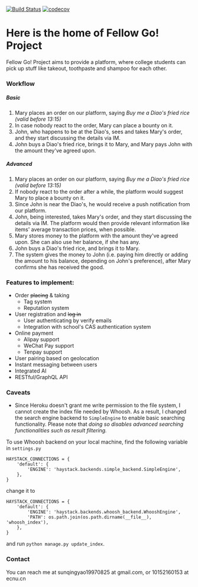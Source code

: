 [![Build Status](https://travis-ci.org/sunqingyao/fellow-go.svg?branch=master)](https://travis-ci.org/sunqingyao/fellow-go)
[![codecov](https://codecov.io/gh/sunqingyao/fellow-go/branch/master/graph/badge.svg)](https://codecov.io/gh/sunqingyao/fellow-go)

# Here is the home of Fellow Go! Project

Fellow Go! Project aims to provide a platform, where college students can pick up stuff like takeout, toothpaste and shampoo for each other.


### Workflow

##### Basic

1. Mary places an order on our platform, saying _Buy me a Diao's fried rice (valid before 13:15)_
2. In case nobody react to the order, Mary can place a bounty on it.
3. John, who happens to be at the Diao's, sees and takes Mary's order, and they start discussing the details via IM.
4. John buys a Diao's fried rice, brings it to Mary, and Mary pays John with the amount they've agreed upon.

##### Advanced

1. Mary places an order on our platform, saying _Buy me a Diao's fried rice (valid before 13:15)_
2. If nobody react to the order after a while, the platform would suggest Mary to place a bounty on it.
3. Since John is near the Diao's, he would receive a push notification from our platform.
4. John, being interested, takes Mary's order, and they start discussing the details via IM. The platform would then provide relevant information like items' average transaction prices, when possible.
5. Mary stores money to the platform with the amount they've agreed upon. She can also use her balance, if she has any.
6. John buys a Diao's fried rice, and brings it to Mary.
7. The system gives the money to John (i.e. paying him directly or adding the amount to his balance, depending on John's preference), after Mary confirms she has received the good.


### Features to implement:

+ Order <s>placing</s> & taking
  + Tag system
  + Reputation system
+ User registration and <s>log in</s>
  + User authenticating by verify emails
  + Integration with school's CAS authentication system
+ Online payment
  + Alipay support
  + WeChat Pay support
  + Tenpay support
+ User pairing based on geolocation
+ Instant messaging between users
+ Integrated AI
+ RESTful/GraphQL API


### Caveats

+ Since Heroku doesn't grant me write permission to the file system, I cannot create the index file needed by Whoosh. As a result, I changed the search engine backend to `SimpleEngine` to enable basic searching functionality. Please note that _doing so disables advanced searching functionalities such as result filtering._

To use Whoosh backend on your local machine, find the following variable in `settings.py`

    HAYSTACK_CONNECTIONS = {
        'default': {
            'ENGINE': 'haystack.backends.simple_backend.SimpleEngine',
        },
    }
    
change it to

    HAYSTACK_CONNECTIONS = {
        'default': {
            'ENGINE': 'haystack.backends.whoosh_backend.WhooshEngine',
            'PATH': os.path.join(os.path.dirname(__file__), 'whoosh_index'),
        },
    }
    
and run `python manage.py update_index`.


### Contact

You can reach me at sunqingyao19970825 at gmail.com, or 10152160153 at ecnu.cn
